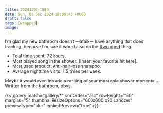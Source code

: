 ```yaml
---
title: 20241208-1809
date: Sun, 08 Dec 2024 18:09:43 +0000
draft: false
tags: [wrapped]
image: 
---
```


I’m glad my new bathroom doesn’t —afaik— have anything that does tracking, because I’m sure it would also do the [#wrapped](https://mastodon.bofhers.es/tags/wrapped) thing:

- Total time spent: 72 hours.  
- Most played song in the shower: \[Insert your favorite hit here].  
- Most used product: Anti-hair-loss shampoo.  
- Average nighttime visits: 1.5 times per week.

Maybe it would even include a ranking of your most epic shower moments... Written from the bathroom, obvs.

{{< gallery match="gallery/*" sortOrder="asc" rowHeight="150" margins="5" thumbnailResizeOptions="600x600 q90 Lanczos" previewType="blur" embedPreview="true" >}}

